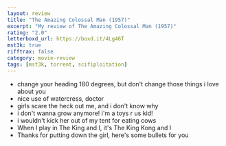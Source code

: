 ```yaml
---
layout: review
title: "The Amazing Colossal Man (1957)"
excerpt: "My review of The Amazing Colossal Man (1957)"
rating: "2.0"
letterboxd_url: https://boxd.it/4Lg46T
mst3k: true
rifftrax: false
category: movie-review
tags: [mst3k, torrent, scifiploitation]
---
```


- change your heading 180 degrees, but don't change those things i love about you
- nice use of watercress, doctor
- girls scare the heck out me, and i don't know why
- i don't wanna grow anymore! i'm a toys r us kid!
- i wouldn't kick her out of my tent for eating cows
- When I play in The King and I, it's The King Kong and I
- Thanks for putting down the girl, here's some bullets for you
